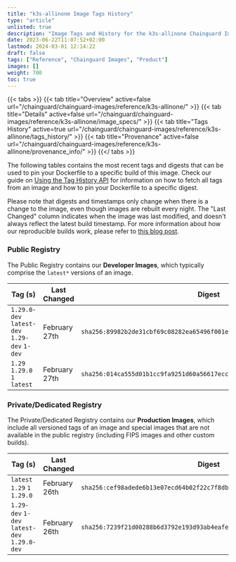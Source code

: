 ```yaml
---
title: "k3s-allinone Image Tags History"
type: "article"
unlisted: true
description: "Image Tags and History for the k3s-allinone Chainguard Image"
date: 2023-06-22T11:07:52+02:00
lastmod: 2024-03-01 12:14:22
draft: false
tags: ["Reference", "Chainguard Images", "Product"]
images: []
weight: 700
toc: true
---
```


{{< tabs >}}
{{< tab title="Overview" active=false url="/chainguard/chainguard-images/reference/k3s-allinone/" >}}
{{< tab title="Details" active=false url="/chainguard/chainguard-images/reference/k3s-allinone/image_specs/" >}}
{{< tab title="Tags History" active=true url="/chainguard/chainguard-images/reference/k3s-allinone/tags_history/" >}}
{{< tab title="Provenance" active=false url="/chainguard/chainguard-images/reference/k3s-allinone/provenance_info/" >}}
{{</ tabs >}}

The following tables contains the most recent tags and digests that can be used to pin your Dockerfile to a specific build of this image. Check our guide on [Using the Tag History API](/chainguard/chainguard-images/using-the-tag-history-api/) for information on how to fetch all tags from an image and how to pin your Dockerfile to a specific digest.

Please note that digests and timestamps only change when there is a change to the image, even though images are rebuilt every night. The "Last Changed" column indicates when the image was last modified, and doesn't always reflect the latest build timestamp. For more information about how our reproducible builds work, please refer to [this blog post](https://www.chainguard.dev/unchained/reproducing-chainguards-reproducible-image-builds).

### Public Registry
The Public Registry contains our **Developer Images**, which typically comprise the `latest*` versions of an image.

| Tag (s)                                       | Last Changed  | Digest                                                                    |
|-----------------------------------------------|---------------|---------------------------------------------------------------------------|
|  `1.29.0-dev` `latest-dev` `1.29-dev` `1-dev` | February 27th | `sha256:89982b2de31cbf69c08282ea65496f001e92dfd9ea71632f40b1d6dcdff55155` |
|  `1.29` `1.29.0` `1` `latest`                 | February 27th | `sha256:014ca555d01b1cc9fa9251d60a56617ecc0c077143be48fbc742fb5e50da6e2d` |


### Private/Dedicated Registry
The Private/Dedicated Registry contains our **Production Images**, which include all versioned tags of an image and special images that are not available in the public registry (including FIPS images and other custom builds).

| Tag (s)                                       | Last Changed  | Digest                                                                    |
|-----------------------------------------------|---------------|---------------------------------------------------------------------------|
|  `latest` `1.29` `1` `1.29.0`                 | February 26th | `sha256:cef98adede6b13e07ecd64b02f22c7f8dbffaf60a46954f84278fd3425d1447e` |
|  `1.29-dev` `1-dev` `latest-dev` `1.29.0-dev` | February 26th | `sha256:7239f21d00288b6d3792e193d93ab4eafe5176fdc6806ae07b29113393623070` |


